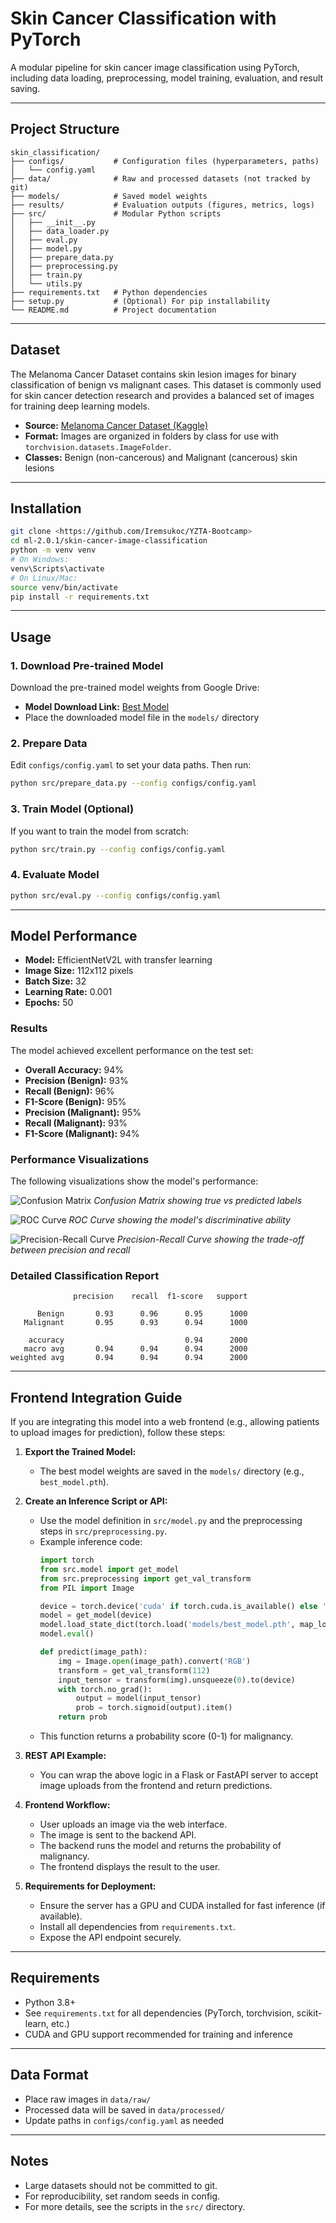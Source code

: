 # Skin Cancer Classification with PyTorch

A modular pipeline for skin cancer image classification using PyTorch, including data loading, preprocessing, model training, evaluation, and result saving.

---

## Project Structure

```text
skin_classification/
├── configs/           # Configuration files (hyperparameters, paths)
│   └── config.yaml
├── data/              # Raw and processed datasets (not tracked by git)
├── models/            # Saved model weights
├── results/           # Evaluation outputs (figures, metrics, logs)
├── src/               # Modular Python scripts
│   ├── __init__.py
│   ├── data_loader.py
│   ├── eval.py
│   ├── model.py
│   ├── prepare_data.py
│   ├── preprocessing.py
│   ├── train.py
│   └── utils.py
├── requirements.txt   # Python dependencies
├── setup.py           # (Optional) For pip installability
└── README.md          # Project documentation
```

---

## Dataset

The Melanoma Cancer Dataset contains skin lesion images for binary classification of benign vs malignant cases. This dataset is commonly used for skin cancer detection research and provides a balanced set of images for training deep learning models.

- **Source:** [Melanoma Cancer Dataset (Kaggle)](https://www.kaggle.com/datasets/bhaveshmittal/melanoma-cancer-dataset/data)
- **Format:** Images are organized in folders by class for use with `torchvision.datasets.ImageFolder`.
- **Classes:** Benign (non-cancerous) and Malignant (cancerous) skin lesions

---

## Installation

```bash
git clone <https://github.com/Iremsukoc/YZTA-Bootcamp>
cd ml-2.0.1/skin-cancer-image-classification
python -m venv venv
# On Windows:
venv\Scripts\activate
# On Linux/Mac:
source venv/bin/activate
pip install -r requirements.txt
```

---

## Usage

### 1. Download Pre-trained Model

Download the pre-trained model weights from Google Drive:
- **Model Download Link:** [Best Model](https://drive.google.com/drive/u/0/folders/17zmHUAkDIDhbQtno_ZXciFOjNNpcVQcQ)
- Place the downloaded model file in the `models/` directory

### 2. Prepare Data

Edit `configs/config.yaml` to set your data paths. Then run:
```bash
python src/prepare_data.py --config configs/config.yaml
```

### 3. Train Model (Optional)
If you want to train the model from scratch:
```bash
python src/train.py --config configs/config.yaml
```

### 4. Evaluate Model
```bash
python src/eval.py --config configs/config.yaml
```

---

## Model Performance

- **Model:** EfficientNetV2L with transfer learning
- **Image Size:** 112x112 pixels
- **Batch Size:** 32
- **Learning Rate:** 0.001
- **Epochs:** 50

### Results

The model achieved excellent performance on the test set:

- **Overall Accuracy:** 94%
- **Precision (Benign):** 93%
- **Recall (Benign):** 96%
- **F1-Score (Benign):** 95%
- **Precision (Malignant):** 95%
- **Recall (Malignant):** 93%
- **F1-Score (Malignant):** 94%

### Performance Visualizations

The following visualizations show the model's performance:

![Confusion Matrix](results/confusion_matrix.png)
*Confusion Matrix showing true vs predicted labels*

![ROC Curve](results/roc_curve.png)
*ROC Curve showing the model's discriminative ability*

![Precision-Recall Curve](results/precision_recall_curve.png)
*Precision-Recall Curve showing the trade-off between precision and recall*

### Detailed Classification Report

```
              precision    recall  f1-score   support

      Benign       0.93      0.96      0.95      1000
   Malignant       0.95      0.93      0.94      1000

    accuracy                           0.94      2000
   macro avg       0.94      0.94      0.94      2000
weighted avg       0.94      0.94      0.94      2000
```

---

## Frontend Integration Guide

If you are integrating this model into a web frontend (e.g., allowing patients to upload images for prediction), follow these steps:

1. **Export the Trained Model:**
   - The best model weights are saved in the `models/` directory (e.g., `best_model.pth`).

2. **Create an Inference Script or API:**
   - Use the model definition in `src/model.py` and the preprocessing steps in `src/preprocessing.py`.
   - Example inference code:
     ```python
     import torch
     from src.model import get_model
     from src.preprocessing import get_val_transform
     from PIL import Image

     device = torch.device('cuda' if torch.cuda.is_available() else 'cpu')
     model = get_model(device)
     model.load_state_dict(torch.load('models/best_model.pth', map_location=device))
     model.eval()

     def predict(image_path):
         img = Image.open(image_path).convert('RGB')
         transform = get_val_transform(112)
         input_tensor = transform(img).unsqueeze(0).to(device)
         with torch.no_grad():
             output = model(input_tensor)
             prob = torch.sigmoid(output).item()
         return prob
     ```
   - This function returns a probability score (0-1) for malignancy.

3. **REST API Example:**
   - You can wrap the above logic in a Flask or FastAPI server to accept image uploads from the frontend and return predictions.

4. **Frontend Workflow:**
   - User uploads an image via the web interface.
   - The image is sent to the backend API.
   - The backend runs the model and returns the probability of malignancy.
   - The frontend displays the result to the user.

5. **Requirements for Deployment:**
   - Ensure the server has a GPU and CUDA installed for fast inference (if available).
   - Install all dependencies from `requirements.txt`.
   - Expose the API endpoint securely.

---

## Requirements

- Python 3.8+
- See `requirements.txt` for all dependencies (PyTorch, torchvision, scikit-learn, etc.)
- CUDA and GPU support recommended for training and inference

---

## Data Format

- Place raw images in `data/raw/`
- Processed data will be saved in `data/processed/`
- Update paths in `configs/config.yaml` as needed

---

## Notes

- Large datasets should not be committed to git.
- For reproducibility, set random seeds in config.
- For more details, see the scripts in the `src/` directory.
